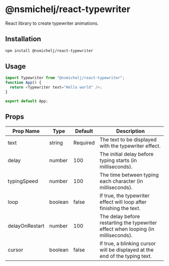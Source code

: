 # @nsmichelj/react-typewriter

React library to create typewriter animations.

## Installation

```bash
npm install @nsmichelj/react-typewriter
```

## Usage

```javascript
import Typewriter from "@nsmichelj/react-typewriter";
function App() {
  return <Typewriter text="Hello world" />;
}

export default App;
```

## Props

| Prop Name      | Type    | Default  | Description                                                                       |
| -------------- | ------- | -------- | --------------------------------------------------------------------------------- |
| text           | string  | Required | The text to be displayed with the typewriter effect.                              |
| delay          | number  | 100      | The initial delay before typing starts (in milliseconds).                         |
| typingSpeed    | number  | 100      | The time between typing each character (in milliseconds).                         |
| loop           | boolean | false    | If true, the typewriter effect will loop after finishing the text.                |
| delayOnRestart | number  | 100      | The delay before restarting the typewriter effect when looping (in milliseconds). |
| cursor         | boolean | false    | If true, a blinking cursor will be displayed at the end of the typing text.       |
